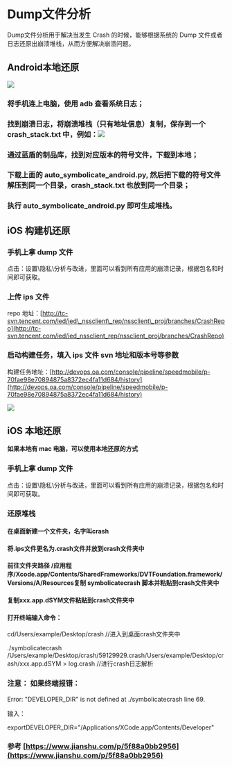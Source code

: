 # Dump文件分析

Dump文件分析用于解决当发生 Crash 的时候，能够根据系统的 Dump 文件或者日志还原出崩溃堆栈，从而方便解决崩溃问题。

## **Android本地还原**

![](https://iwiki.woa.com/plugins/servlet/view-file-macro/placeholder?type=unknown&name=auto_symbolicate_android.py&attachmentId=923329485&version=1&mimeType=application%2Foctet-stream&height=250)

### 将手机连上电脑，使用 adb 查看系统日志；

### 找到崩溃日志，将崩溃堆栈（只有地址信息）复制，保存到一个 crash\_stack.txt 中，例如：![](https://iwiki.woa.com/download/attachments/923329294/image2021-8-4_16-26-51.png?version=1&modificationDate=1628065611000&api=v2)

### 通过蓝盾的制品库，找到对应版本的符号文件，下载到本地；

### 下载上面的 auto\_symbolicate\_android.py, 然后把下载的符号文件解压到同一个目录，crash\_stack.txt 也放到同一个目录；

### 执行 auto\_symbolicate\_android.py 即可生成堆栈。

## **iOS 构建机还原** 

### 手机上拿 dump 文件

点击：设置\隐私\分析与改进，里面可以看到所有应用的崩溃记录，根据包名和时间即可获取。

###  上传 ips 文件

repo 地址：[http://tc-svn.tencent.com/ied/ied\_nssclient\_rep/nssclient\_proj/branches/CrashRepo](http://tc-svn.tencent.com/ied/ied_nssclient_rep/nssclient_proj/branches/CrashRepo)

###  启动构建任务，填入 ips 文件 svn 地址和版本号等参数

构建任务地址：[http://devops.oa.com/console/pipeline/speedmobile/p-70fae98e70894875a8372ec4fa11d684/history](http://devops.oa.com/console/pipeline/speedmobile/p-70fae98e70894875a8372ec4fa11d684/history)

![](https://iwiki.woa.com/download/attachments/923329294/image2021-8-12_14-38-29.png?version=1&modificationDate=1628750310000&api=v2)

## **iOS 本地还原**

**如果本地有 mac 电脑，可以使用本地还原的方式**

### 手机上拿 dump 文件

点击：设置\隐私\分析与改进，里面可以看到所有应用的崩溃记录，根据包名和时间即可获取。

### 还原堆栈

#### 在桌面新建一个文件夹，名字叫crash

#### 将.ips文件更名为.crash文件并放到crash文件夹中

#### 前往文件夹路径  /应用程序/Xcode.app/Contents/SharedFrameworks/DVTFoundation.framework/Versions/A/Resources复制 symbolicatecrash 脚本并粘贴到crash文件夹中

#### 复制xxx.app.dSYM文件粘贴到crash文件夹中

#### 打开终端输入命令：

cd/Users/example/Desktop/crash  //进入到桌面crash文件夹中

./symbolicatecrash /Users/example/Desktop/crash/59129929.crash/Users/example/Desktop/crash/xxx.app.dSYM &gt; log.crash //进行crash日志解析

### 注意： 如果终端报错：

Error: "DEVELOPER\_DIR" is not defined at ./symbolicatecrash line 69.

输入：

exportDEVELOPER\_DIR="/Applications/XCode.app/Contents/Developer"

### 参考 [https://www.jianshu.com/p/5f88a0bb2956](https://www.jianshu.com/p/5f88a0bb2956)

